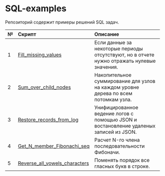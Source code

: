 # SQL-examples

Репозиторий содержит примеры решений SQL задач.

№ | Скрипт | Описание |
:-|:-------|:---------|
1 | [Fill_missing_values](https://github.com/Antojka/MSSQL-examples/blob/main/Scripts/Fill_missing_values.sql) | Если данные за некоторые периоды отсутствуют, но в отчете нужно отражать нулевые значения. |
2 | [Sum_over_child_nodes](https://github.com/Antojka/MSSQL-examples/blob/main/Scripts/Sum_over_child_nodes.sql) | Накопительное суммирование для узлов на каждом уровне дерева по всем потомкам узла. |
3 | [Restore_records_from_log](https://github.com/Antojka/MSSQL-examples/blob/main/Scripts/Restore_records_from_log.sql) | Унифицированное ведение логов с помощью JSON и востановление удаленых записей из JSON. |
4 | [Get_N_member_Fibonachi_seq](https://github.com/Antojka/MSSQL-examples/blob/main/Scripts/Get_N_member_Fibonachi_seq.sql) | Расчет N-го члена последовательности Фибоначи.|
5 | [Reverse_all_vowels_characters](https://github.com/Antojka/MSSQL-examples/blob/main/Scripts/Reverse_all_vowels_characters.sql) | Поменять порядок все гласных букв в строке.|
